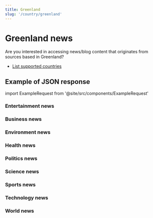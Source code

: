 ```yaml
---
title: Greenland
slug: '/country/greenland'
---
```


# Greenland news

Are you interested in accessing news/blog content that originates from sources based in Greenland?

- [List supported countries](/articles/countries)

## Example of JSON response

import ExampleRequest from '@site/src/components/ExampleRequest'

### Entertainment news
<ExampleRequest url="https://apitube.io/v1/news/articles?limit=2&category=news/Arts_and_Entertainment&country=gl"></ExampleRequest>

### Business news
<ExampleRequest url="https://apitube.io/v1/news/articles?limit=2&category=news/Business&country=gl"></ExampleRequest>

### Environment news
<ExampleRequest url="https://apitube.io/v1/news/articles?limit=2&category=news/Environment&country=gl"></ExampleRequest>

### Health news
<ExampleRequest url="https://apitube.io/v1/news/articles?limit=2&category=news/Health&country=gl"></ExampleRequest>

### Politics news
<ExampleRequest url="https://apitube.io/v1/news/articles?limit=2&category=news/Politics&country=gl"></ExampleRequest>

### Science news
<ExampleRequest url="https://apitube.io/v1/news/articles?limit=2&category=news/Science&country=gl"></ExampleRequest>

### Sports news
<ExampleRequest url="https://apitube.io/v1/news/articles?limit=2&category=news/Sports&country=gl"></ExampleRequest>

### Technology news
<ExampleRequest url="https://apitube.io/v1/news/articles?limit=2&category=news/Technology&country=gl"></ExampleRequest>

### World news
<ExampleRequest url="https://apitube.io/v1/news/articles?limit=2&category=news/World&country=gl"></ExampleRequest>

